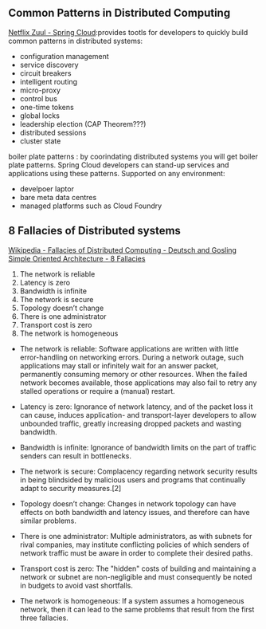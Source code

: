 
## Common Patterns in Distributed Computing
[Netflix Zuul - Spring Cloud](https://spring.io/projects/spring-cloud):provides tootls for developers to quickly build common patterns in distributed systems:
- configuration management
- service discovery
- circuit breakers
- intelligent routing
- micro-proxy
- control bus
- one-time tokens
- global locks
- leadership election (CAP Theorem???)
- distributed sessions
- cluster state

boiler plate patterns : by coorindating distributed systems you will get boiler plate patterns.   Spring Cloud developers can stand-up services and applications using these patterns.  Supported on any environment:
- develpoer laptor
- bare meta data centres
- managed platforms such as Cloud Foundry



## 8 Fallacies of Distributed systems
[Wikipedia - Fallacies of Distributed Computing - Deutsch and Gosling](https://en.wikipedia.org/wiki/Fallacies_of_distributed_computing)
[Simple Oriented Architecture - 8 Fallacies](https://www.simpleorientedarchitecture.com/8-fallacies-of-distributed-systems/)
1. The network is reliable
1. Latency is zero
1. Bandwidth is infinite
1. The network is secure
1. Topology doesn’t change
1. There is one administrator
1. Transport cost is zero
1. The network is homogeneous

- The network is reliable: Software applications are written with little error-handling on networking errors. During a network outage, such applications may stall or infinitely wait for an answer packet, permanently consuming memory or other resources. When the failed network becomes available, those applications may also fail to retry any stalled operations or require a (manual) restart.

- Latency is zero: Ignorance of network latency, and of the packet loss it can cause, induces application- and transport-layer developers to allow unbounded traffic, greatly increasing dropped packets and wasting bandwidth.

- Bandwidth is infinite: Ignorance of bandwidth limits on the part of traffic senders can result in bottlenecks.

- The network is secure: Complacency regarding network security results in being blindsided by malicious users and programs that continually adapt to security measures.[2]

- Topology doesn’t change: Changes in network topology can have effects on both bandwidth and latency issues, and therefore can have similar problems.

- There is one administrator: Multiple administrators, as with subnets for rival companies, may institute conflicting policies of which senders of network traffic must be aware in order to complete their desired paths.

- Transport cost is zero: The "hidden" costs of building and maintaining a network or subnet are non-negligible and must consequently be noted in budgets to avoid vast shortfalls.

- The network is homogeneous: If a system assumes a homogeneous network, then it can lead to the same problems that result from the first three fallacies.
